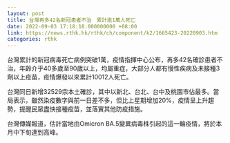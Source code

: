 ```yaml
---
layout: post
title: 台灣再多42名新冠患者不治　累計逾1萬人死亡
date: 2022-09-03 17:18:18.000000000 +08:00
link: https://news.rthk.hk/rthk/ch/component/k2/1665423-20220903.htm
categories: rthk
---
```


台灣累計的新冠病毒死亡病例突破1萬，疫情指揮中心公布，再多42名確診患者不治，年齡介乎40多歲至90歲以上，均屬重症，大部分人都有慢性疾病及未接種3劑以上疫苗，疫情爆發以來累計10012人死亡。

台灣同日新增32529宗本土確診，其中以新北、台北、台中及桃園市佔最多。當局表示，雖然染疫數字與前一日差不多，但比上星期增加20%，疫情呈上升趨勢，提醒民眾盡快接種疫苗，並落實其他防疫措施。

台灣傳媒報道，估計當地由Omicron BA.5變異病毒株引起的這一輪疫情，將於本月中下旬達到高峰。

